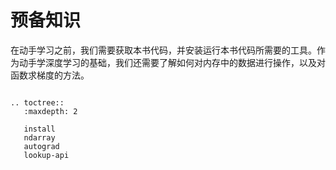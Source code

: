 # 预备知识

在动手学习之前，我们需要获取本书代码，并安装运行本书代码所需要的工具。作为动手学深度学习的基础，我们还需要了解如何对内存中的数据进行操作，以及对函数求梯度的方法。

```eval_rst

.. toctree::
   :maxdepth: 2

   install
   ndarray
   autograd
   lookup-api

```

